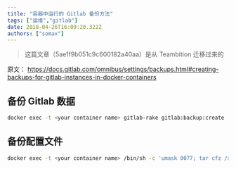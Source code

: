 ```yaml
---
title: "容器中运行的 Gitlab 备份方法"
tags: ["运维","gitlab"]
date: 2018-04-26T16:09:20.322Z
authors: ["somax"]
---
```


> 这篇文章（5ae1f9b051c9c600182a40aa）是从 Teambition 迁移过来的

原文： https://docs.gitlab.com/omnibus/settings/backups.html#creating-backups-for-gitlab-instances-in-docker-containers

## 备份 Gitlab 数据
```bash
docker exec -t <your container name> gitlab-rake gitlab:backup:create
```

## 备份配置文件
```bash
docker exec -t <your container name> /bin/sh -c 'umask 0077; tar cfz /secret/gitlab/backups/$(date "+etc-gitlab-%s.tgz") -C / etc/gitlab'
```
